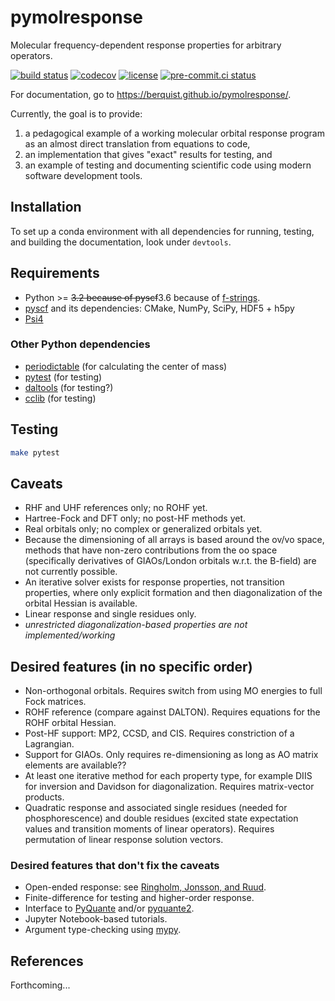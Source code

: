 # pymolresponse

Molecular frequency-dependent response properties for arbitrary operators.

[![build status](https://github.com/berquist/pymolresponse/actions/workflows/test.yml/badge.svg)](https://github.com/berquist/pymolresponse/blob/master/.github/workflows/test.yml)
[![codecov](https://codecov.io/gh/berquist/pymolresponse/branch/master/graph/badge.svg)](https://codecov.io/gh/berquist/pymolresponse)
[![license](https://img.shields.io/badge/License-BSD%203--Clause-blue.svg?style=flat)](https://github.com/berquist/pymolresponse/blob/master/LICENSE)
[![pre-commit.ci status](https://results.pre-commit.ci/badge/github/berquist/pymolresponse/master.svg)](https://results.pre-commit.ci/latest/github/berquist/pymolresponse/master)

For documentation, go to https://berquist.github.io/pymolresponse/.

Currently, the goal is to provide:

1. a pedagogical example of a working molecular orbital response program as an almost direct translation from equations to code,
2. an implementation that gives "exact" results for testing, and
3. an example of testing and documenting scientific code using modern software development tools.

## Installation

To set up a conda environment with all dependencies for running, testing, and building the documentation, look under `devtools`.

## Requirements

* Python >= ~~3.2 because of pyscf~~3.6 because of [f-strings](https://cito.github.io/blog/f-strings/).
* [pyscf](https://github.com/sunqm/pyscf) and its dependencies: CMake, NumPy, SciPy, HDF5 + h5py
* [Psi4](https://psicode.org/)

### Other Python dependencies

* [periodictable](https://github.com/pkienzle/periodictable) (for calculating the center of mass)
* [pytest](http://doc.pytest.org/en/latest/) (for testing)
* [daltools](https://github.com/vahtras/daltools) (for testing?)
* [cclib](https://github.com/cclib/cclib) (for testing)

## Testing

```bash
make pytest
```

## Caveats

* RHF and UHF references only; no ROHF yet.
* Hartree-Fock and DFT only; no post-HF methods yet.
* Real orbitals only; no complex or generalized orbitals yet.
* Because the dimensioning of all arrays is based around the ov/vo space, methods that have non-zero contributions from the oo space (specifically derivatives of GIAOs/London orbitals w.r.t. the B-field) are not currently possible.
* An iterative solver exists for response properties, not transition properties, where only explicit formation and then diagonalization of the orbital Hessian is available.
* Linear response and single residues only.
* _unrestricted diagonalization-based properties are not implemented/working_

## Desired features (in no specific order)

* Non-orthogonal orbitals. Requires switch from using MO energies to full Fock matrices.
* ROHF reference (compare against DALTON). Requires equations for the ROHF orbital Hessian.
* Post-HF support: MP2, CCSD, and CIS. Requires constriction of a Lagrangian.
* Support for GIAOs. Only requires re-dimensioning as long as AO matrix elements are available??
* At least one iterative method for each property type, for example DIIS for inversion and Davidson for diagonalization. Requires matrix-vector products.
* Quadratic response and associated single residues (needed for phosphorescence) and double residues (excited state expectation values and transition moments of linear operators). Requires permutation of linear response solution vectors.

### Desired features that don't fix the caveats

* Open-ended response: see [Ringholm, Jonsson, and Ruud](https://doi.org/10.1002/jcc.23533).
* Finite-difference for testing and higher-order response.
* Interface to [PyQuante](https://github.com/berquist/pyquante) and/or [pyquante2](https://github.com/rpmuller/pyquante2).
* Jupyter Notebook-based tutorials.
* Argument type-checking using [mypy](http://mypy-lang.org/).

## References

Forthcoming...
